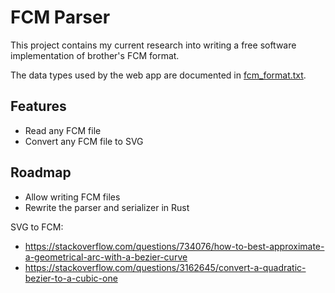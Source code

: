# FCM Parser

This project contains my current research into writing a
free software implementation of brother's FCM format.

The data types used by the web app are documented in [fcm_format.txt].

## Features

- Read any FCM file 
- Convert any FCM file to SVG

## Roadmap

- Allow writing FCM files
- Rewrite the parser and serializer in Rust

SVG to FCM:
- https://stackoverflow.com/questions/734076/how-to-best-approximate-a-geometrical-arc-with-a-bezier-curve
- https://stackoverflow.com/questions/3162645/convert-a-quadratic-bezier-to-a-cubic-one

[fcm_format.txt]: docs/fcm_format.txt
